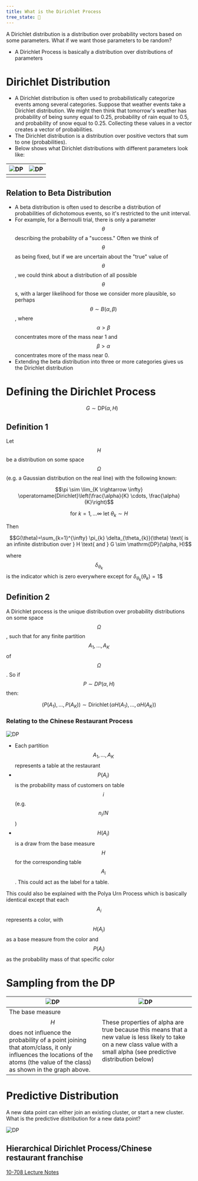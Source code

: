 ```yaml
---
title: What is the Dirichlet Process
tree_state: 🌱
---
```


A Dirichlet distribution is a distribution over probability vectors based on some parameters. What if we want those parameters to be random?

- A Dirichlet Process is basically a distribution over distributions of parameters

# Dirichlet Distribution

- A Dirichlet distribution is often used to probabilistically categorize events among several categories. Suppose that weather events take a Dirichlet distribution. We might then think that tomorrow's weather has probability of being sunny equal to 0.25, probability of rain equal to 0.5, and probability of snow equal to 0.25. Collecting these values in a vector creates a vector of probabilities.
- The Dirichlet distribution is a distribution over positive vectors that sum to one (probabilities).
- Below shows what Dirichlet distributions with different parameters look like:

| ![DP](../search_pics/Dirichlet%20Process/Screen_Shot_2020-04-13_at_2.59.49_PM.png) | ![DP](../search_pics/Dirichlet%20Process/Screen_Shot_2020-04-13_at_3.01.53_PM.png) |
| ------------------------------------------------------------ | ------------------------------------------------------------ |
|                                                              |                                                              |

## Relation to Beta Distribution

- A beta distribution is often used to describe a distribution of probabilities of dichotomous events, so it's restricted to the unit interval.
- For example, for a Bernoulli trial, there is only a parameter $$\theta$$ describing the probability of a "success." Often we think of $$\theta$$ as being fixed, but if we are uncertain about the "true" value of $$\theta$$, we could think about a distribution of all possible $$\theta$$s, with a larger likelihood for those we consider more plausible, so perhaps $$\theta \sim B(\alpha,\beta)$$, where $$\alpha>\beta$$ concentrates more of the mass near 1 and $$\beta>\alpha$$ concentrates more of the mass near 0.
- Extending the beta distribution into three or more categories gives us the Dirichlet distribution

# Defining the Dirichlet Process

$$\quad G \sim \mathrm{DP}(\alpha, H)$$

## Definition 1

Let $$H$$ be a distribution on some space $$\Omega$$ (e.g. a Gaussian distribution on the real line) with the following known:

$$\pi \sim \lim_{K \rightarrow \infty} \operatorname{Dirichlet}\left(\frac{\alpha}{K} \cdots, \frac{\alpha}{K}\right)$$

$$\text{ for } k=1, \ldots \infty \text{ let } \theta_{k} \sim H$$

Then

$$G(\theta)=\sum_{k=1}^{\infty} \pi_{k} \delta_{\theta_{k}}(\theta) \text{ is an infinite distribution over } H \text{ and } G \sim \mathrm{DP}(\alpha, H)$$

where $$\delta_{\theta_k}$$ is the indicator which is zero everywhere except for $\delta_{\theta_k}(\theta_k) = 1$$

## Definition 2

A Dirichlet process is the unique distribution over probability distributions on some space $$\Omega$$, such that for any finite partition $$A_1,…,A_K$$ of $$\Omega$$. So if $$P \sim DP(\alpha,H)$$ then:

$$\left(P\left(A_{1}\right), \ldots, P\left(A_{K}\right)\right) \sim \operatorname{Dirichlet}\left(\alpha H\left(A_{1}\right), \ldots, \alpha H\left(A_{K}\right)\right)$$

### Relating to the Chinese Restaurant Process

![DP](../search_pics/Dirichlet%20Process/Screen_Shot_2020-04-13_at_9.14.40_PM.png)

- Each partition $$A_1,…,A_K$$ represents a table at the restaurant
- $$P(A_i)$$ is the probability mass of customers on table $$i$$ (e.g. $$n_i/N$$)
- $$H(A_i)$$ is a draw from the base measure $$H$$ for the corresponding table $$A_i$$. This could act as the label for a table.

This could also be explained with the Polya Urn Process which is basically identical except that each $$A_i$$ represents a color, with $$H(A_i)$$ as a base measure from the color and $$P(A_i)$$ as the probability mass of that specific color

# Sampling from the DP

| ![DP](../search_pics/Dirichlet%20Process/Screen_Shot_2020-04-13_at_4.03.20_PM.png) | ![DP](../search_pics/Dirichlet%20Process/Screen_Shot_2020-04-13_at_4.00.46_PM.png) |
| ------------------------------------------------------------ | ------------------------------------------------------------ |
| The base measure $$H$$ does not influence the probability of a point joining that atom/class, it only influences the locations of the atoms (the value of the class) as shown in the graph above. | These properties of alpha are true because this means that a new value is less likely to take on a new class value with a small alpha (see predictive distribution below) |

# Predictive Distribution

A new data point can either join an existing cluster, or start a new cluster. What is the predictive distribution for a new data point?

![DP](../search_pics/Dirichlet%20Process/Screen_Shot_2020-04-13_at_4.15.17_PM.png)

## Hierarchical Dirichlet Process/Chinese restaurant franchise

[10-708 Lecture Notes](../search_pics/Dirichlet%20Process/lecture23-NPBayes-DP.pdf)